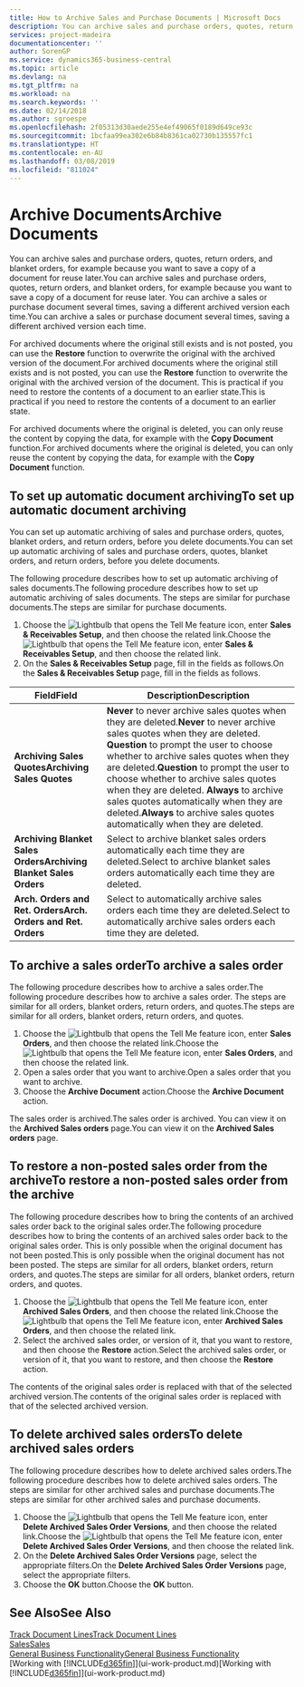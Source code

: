 ```yaml
---
title: How to Archive Sales and Purchase Documents | Microsoft Docs
description: You can archive sales and purchase orders, quotes, return orders, and blanket orders, and you can use the archived document to recreate the document that it was archived from.
services: project-madeira
documentationcenter: ''
author: SorenGP
ms.service: dynamics365-business-central
ms.topic: article
ms.devlang: na
ms.tgt_pltfrm: na
ms.workload: na
ms.search.keywords: ''
ms.date: 02/14/2018
ms.author: sgroespe
ms.openlocfilehash: 2f05313d30aede255e4ef49065f0189d649ce93c
ms.sourcegitcommit: 1bcfaa99ea302e6b84b8361ca02730b135557fc1
ms.translationtype: HT
ms.contentlocale: en-AU
ms.lasthandoff: 03/08/2019
ms.locfileid: "811024"
---
```

# <a name="archive-documents"></a><span data-ttu-id="6f8c6-103">Archive Documents</span><span class="sxs-lookup"><span data-stu-id="6f8c6-103">Archive Documents</span></span>
<span data-ttu-id="6f8c6-104">You can archive sales and purchase orders, quotes, return orders, and blanket orders, for example because you want to save a copy of a document for reuse later.</span><span class="sxs-lookup"><span data-stu-id="6f8c6-104">You can archive sales and purchase orders, quotes, return orders, and blanket orders, for example because you want to save a copy of a document for reuse later.</span></span> <span data-ttu-id="6f8c6-105">You can archive a sales or purchase document several times, saving a different archived version each time.</span><span class="sxs-lookup"><span data-stu-id="6f8c6-105">You can archive a sales or purchase document several times, saving a different archived version each time.</span></span>

<span data-ttu-id="6f8c6-106">For archived documents where the original still exists and is not posted, you can use the **Restore** function to overwrite the original with the archived version of the document.</span><span class="sxs-lookup"><span data-stu-id="6f8c6-106">For archived documents where the original still exists and is not posted, you can use the **Restore** function to overwrite the original with the archived version of the document.</span></span> <span data-ttu-id="6f8c6-107">This is practical if you need to restore the contents of a document to an earlier state.</span><span class="sxs-lookup"><span data-stu-id="6f8c6-107">This is practical if you need to restore the contents of a document to an earlier state.</span></span>

<span data-ttu-id="6f8c6-108">For archived documents where the original is deleted, you can only reuse the content by copying the data, for example with the **Copy Document** function.</span><span class="sxs-lookup"><span data-stu-id="6f8c6-108">For archived documents where the original is deleted, you can only reuse the content by copying the data, for example with the **Copy Document** function.</span></span>   

## <a name="to-set-up-automatic-document-archiving"></a><span data-ttu-id="6f8c6-109">To set up automatic document archiving</span><span class="sxs-lookup"><span data-stu-id="6f8c6-109">To set up automatic document archiving</span></span>  
<span data-ttu-id="6f8c6-110">You can set up automatic archiving of sales and purchase orders, quotes, blanket orders, and return orders, before you delete documents.</span><span class="sxs-lookup"><span data-stu-id="6f8c6-110">You can set up automatic archiving of sales and purchase orders, quotes, blanket orders, and return orders, before you delete documents.</span></span>

<span data-ttu-id="6f8c6-111">The following procedure describes how to set up automatic archiving of sales documents.</span><span class="sxs-lookup"><span data-stu-id="6f8c6-111">The following procedure describes how to set up automatic archiving of sales documents.</span></span> <span data-ttu-id="6f8c6-112">The steps are similar for purchase documents.</span><span class="sxs-lookup"><span data-stu-id="6f8c6-112">The steps are similar for purchase documents.</span></span>
1.  <span data-ttu-id="6f8c6-113">Choose the ![Lightbulb that opens the Tell Me feature](media/ui-search/search_small.png "Tell me what you want to do") icon, enter **Sales & Receivables Setup**, and then choose the related link.</span><span class="sxs-lookup"><span data-stu-id="6f8c6-113">Choose the ![Lightbulb that opens the Tell Me feature](media/ui-search/search_small.png "Tell me what you want to do") icon, enter **Sales & Receivables Setup**, and then choose the related link.</span></span>
2. <span data-ttu-id="6f8c6-114">On the **Sales & Receivables Setup** page, fill in the fields as follows.</span><span class="sxs-lookup"><span data-stu-id="6f8c6-114">On the **Sales & Receivables Setup** page, fill in the fields as follows.</span></span>

|<span data-ttu-id="6f8c6-115">Field</span><span class="sxs-lookup"><span data-stu-id="6f8c6-115">Field</span></span>|<span data-ttu-id="6f8c6-116">Description</span><span class="sxs-lookup"><span data-stu-id="6f8c6-116">Description</span></span>|
|-----|-----------|
|<span data-ttu-id="6f8c6-117">**Archiving Sales Quotes**</span><span class="sxs-lookup"><span data-stu-id="6f8c6-117">**Archiving Sales Quotes**</span></span>|<span data-ttu-id="6f8c6-118">**Never** to never archive sales quotes when they are deleted.</span><span class="sxs-lookup"><span data-stu-id="6f8c6-118">**Never** to never archive sales quotes when they are deleted.</span></span> <span data-ttu-id="6f8c6-119">**Question** to prompt the user to choose whether to archive sales quotes when they are deleted.</span><span class="sxs-lookup"><span data-stu-id="6f8c6-119">**Question** to prompt the user to choose whether to archive sales quotes when they are deleted.</span></span> <span data-ttu-id="6f8c6-120">**Always** to archive sales quotes automatically when they are deleted.</span><span class="sxs-lookup"><span data-stu-id="6f8c6-120">**Always** to archive sales quotes automatically when they are deleted.</span></span>|
|<span data-ttu-id="6f8c6-121">**Archiving Blanket Sales Orders**</span><span class="sxs-lookup"><span data-stu-id="6f8c6-121">**Archiving Blanket Sales Orders**</span></span>|<span data-ttu-id="6f8c6-122">Select to archive blanket sales orders automatically each time they are deleted.</span><span class="sxs-lookup"><span data-stu-id="6f8c6-122">Select to archive blanket sales orders automatically each time they are deleted.</span></span>|
|<span data-ttu-id="6f8c6-123">**Arch. Orders and Ret. Orders**</span><span class="sxs-lookup"><span data-stu-id="6f8c6-123">**Arch. Orders and Ret. Orders**</span></span>|<span data-ttu-id="6f8c6-124">Select to automatically archive sales orders each time they are deleted.</span><span class="sxs-lookup"><span data-stu-id="6f8c6-124">Select to automatically archive sales orders each time they are deleted.</span></span>|

## <a name="to-archive-a-sales-order"></a><span data-ttu-id="6f8c6-125">To archive a sales order</span><span class="sxs-lookup"><span data-stu-id="6f8c6-125">To archive a sales order</span></span>
<span data-ttu-id="6f8c6-126">The following procedure describes how to archive a sales order.</span><span class="sxs-lookup"><span data-stu-id="6f8c6-126">The following procedure describes how to archive a sales order.</span></span> <span data-ttu-id="6f8c6-127">The steps are similar for all orders, blanket orders, return orders, and quotes.</span><span class="sxs-lookup"><span data-stu-id="6f8c6-127">The steps are similar for all orders, blanket orders, return orders, and quotes.</span></span>

1.  <span data-ttu-id="6f8c6-128">Choose the ![Lightbulb that opens the Tell Me feature](media/ui-search/search_small.png "Tell me what you want to do") icon, enter **Sales Orders**, and then choose the related link.</span><span class="sxs-lookup"><span data-stu-id="6f8c6-128">Choose the ![Lightbulb that opens the Tell Me feature](media/ui-search/search_small.png "Tell me what you want to do") icon, enter **Sales Orders**, and then choose the related link.</span></span>  
2.  <span data-ttu-id="6f8c6-129">Open a sales order that you want to archive.</span><span class="sxs-lookup"><span data-stu-id="6f8c6-129">Open a sales order that you want to archive.</span></span>  
3.  <span data-ttu-id="6f8c6-130">Choose the **Archive Document** action.</span><span class="sxs-lookup"><span data-stu-id="6f8c6-130">Choose the **Archive Document** action.</span></span>

<span data-ttu-id="6f8c6-131">The sales order is archived.</span><span class="sxs-lookup"><span data-stu-id="6f8c6-131">The sales order is archived.</span></span> <span data-ttu-id="6f8c6-132">You can view it on the **Archived Sales orders** page.</span><span class="sxs-lookup"><span data-stu-id="6f8c6-132">You can view it on the **Archived Sales orders** page.</span></span>

## <a name="to-restore-a-non-posted-sales-order-from-the-archive"></a><span data-ttu-id="6f8c6-133">To restore a non-posted sales order from the archive</span><span class="sxs-lookup"><span data-stu-id="6f8c6-133">To restore a non-posted sales order from the archive</span></span>
<span data-ttu-id="6f8c6-134">The following procedure describes how to bring the contents of an archived sales order back to the original sales order.</span><span class="sxs-lookup"><span data-stu-id="6f8c6-134">The following procedure describes how to bring the contents of an archived sales order back to the original sales order.</span></span> <span data-ttu-id="6f8c6-135">This is only possible when the original document has not been posted.</span><span class="sxs-lookup"><span data-stu-id="6f8c6-135">This is only possible when the original document has not been posted.</span></span> <span data-ttu-id="6f8c6-136">The steps are similar for all orders, blanket orders, return orders, and quotes.</span><span class="sxs-lookup"><span data-stu-id="6f8c6-136">The steps are similar for all orders, blanket orders, return orders, and quotes.</span></span>

1. <span data-ttu-id="6f8c6-137">Choose the ![Lightbulb that opens the Tell Me feature](media/ui-search/search_small.png "Tell me what you want to do") icon, enter **Archived Sales Orders**, and then choose the related link.</span><span class="sxs-lookup"><span data-stu-id="6f8c6-137">Choose the ![Lightbulb that opens the Tell Me feature](media/ui-search/search_small.png "Tell me what you want to do") icon, enter **Archived Sales Orders**, and then choose the related link.</span></span>
2. <span data-ttu-id="6f8c6-138">Select the archived sales order, or version of it, that you want to restore, and then choose the **Restore** action.</span><span class="sxs-lookup"><span data-stu-id="6f8c6-138">Select the archived sales order, or version of it, that you want to restore, and then choose the **Restore** action.</span></span>  

<span data-ttu-id="6f8c6-139">The contents of the original sales order is replaced with that of the selected archived version.</span><span class="sxs-lookup"><span data-stu-id="6f8c6-139">The contents of the original sales order is replaced with that of the selected archived version.</span></span>

## <a name="to-delete-archived-sales-orders"></a><span data-ttu-id="6f8c6-140">To delete archived sales orders</span><span class="sxs-lookup"><span data-stu-id="6f8c6-140">To delete archived sales orders</span></span>
<span data-ttu-id="6f8c6-141">The following procedure describes how to delete archived sales orders.</span><span class="sxs-lookup"><span data-stu-id="6f8c6-141">The following procedure describes how to delete archived sales orders.</span></span> <span data-ttu-id="6f8c6-142">The steps are similar for other archived sales and purchase documents.</span><span class="sxs-lookup"><span data-stu-id="6f8c6-142">The steps are similar for other archived sales and purchase documents.</span></span>

1.  <span data-ttu-id="6f8c6-143">Choose the ![Lightbulb that opens the Tell Me feature](media/ui-search/search_small.png "Tell me what you want to do") icon, enter **Delete Archived Sales Order Versions**, and then choose the related link.</span><span class="sxs-lookup"><span data-stu-id="6f8c6-143">Choose the ![Lightbulb that opens the Tell Me feature](media/ui-search/search_small.png "Tell me what you want to do") icon, enter **Delete Archived Sales Order Versions**, and then choose the related link.</span></span>  
2.  <span data-ttu-id="6f8c6-144">On the **Delete Archived Sales Order Versions** page, select the appropriate filters.</span><span class="sxs-lookup"><span data-stu-id="6f8c6-144">On the **Delete Archived Sales Order Versions** page, select the appropriate filters.</span></span>  
3.  <span data-ttu-id="6f8c6-145">Choose the **OK** button.</span><span class="sxs-lookup"><span data-stu-id="6f8c6-145">Choose the **OK** button.</span></span>

## <a name="see-also"></a><span data-ttu-id="6f8c6-146">See Also</span><span class="sxs-lookup"><span data-stu-id="6f8c6-146">See Also</span></span>
[<span data-ttu-id="6f8c6-147">Track Document Lines</span><span class="sxs-lookup"><span data-stu-id="6f8c6-147">Track Document Lines</span></span>](across-how-to-track-document-lines.md)  
[<span data-ttu-id="6f8c6-148">Sales</span><span class="sxs-lookup"><span data-stu-id="6f8c6-148">Sales</span></span>](sales-manage-sales.md)  
[<span data-ttu-id="6f8c6-149">General Business Functionality</span><span class="sxs-lookup"><span data-stu-id="6f8c6-149">General Business Functionality</span></span>](ui-across-business-areas.md)  
<span data-ttu-id="6f8c6-150">[Working with [!INCLUDE[d365fin](includes/d365fin_md.md)]](ui-work-product.md)</span><span class="sxs-lookup"><span data-stu-id="6f8c6-150">[Working with [!INCLUDE[d365fin](includes/d365fin_md.md)]](ui-work-product.md)</span></span>
